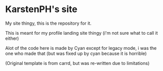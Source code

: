 # KarstenPH's site
My site thingy, this is the repository for it. 


This is meant for my profile landing site thingy (i'm not sure what to call it either)

Alot of the code here is made by Cyan except for legacy mode, i was the one who made that (but was fixed up by cyan because it is horrible)


(Original template is from carrd, but was re-written due to limitations)
